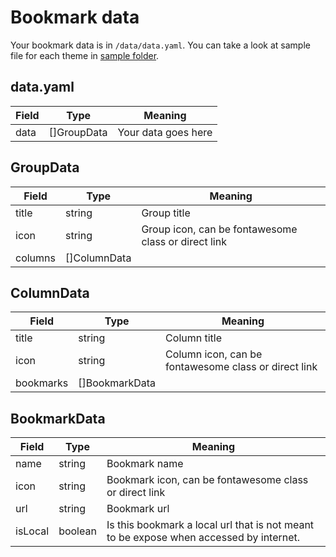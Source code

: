 # Bookmark data

Your bookmark data is in `/data/data.yaml`. You can take a look at sample file for each theme in [sample folder](https://github.com/help-14/magma/tree/main/sample).

## data.yaml

| Field | Type        | Meaning             |
| ----- | ----------- | ------------------- |
| data  | []GroupData | Your data goes here |

## GroupData

| Field   | Type         | Meaning                                             |
| ------- | ------------ | --------------------------------------------------- |
| title   | string       | Group title                                         |
| icon    | string       | Group icon, can be fontawesome class or direct link |
| columns | []ColumnData |                                                     |

## ColumnData

| Field     | Type           | Meaning                                              |
| --------- | -------------- | ---------------------------------------------------- |
| title     | string         | Column title                                         |
| icon      | string         | Column icon, can be fontawesome class or direct link |
| bookmarks | []BookmarkData |                                                      |

## BookmarkData

| Field   | Type    | Meaning                                                                                |
| ------- | ------- | -------------------------------------------------------------------------------------- |
| name    | string  | Bookmark name                                                                          |
| icon    | string  | Bookmark icon, can be fontawesome class or direct link                                 |
| url     | string  | Bookmark url                                                                           |
| isLocal | boolean | Is this bookmark a local url that is not meant to be expose when accessed by internet. |
